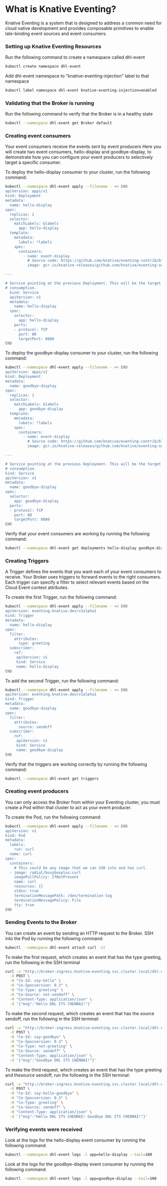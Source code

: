 # What is Knative Eventing?
Knative Eventing is a system that is designed to address a common need for cloud native development and provides composable primitives to enable late-binding event sources and event consumers.

### Setting up Knative Eventing Resources
Run the following command to create a namespace called dhl-event
``` sh
kubectl create namespace dhl-event
```

Add dhl-event namespace to "knative-eventing-injection" label to that namespace
``` sh
kubectl label namespace dhl-event knative-eventing-injection=enabled
```

### Validating that the Broker is running
Run the following command to verify that the Broker is in a healthy state
``` sh
kubectl --namespace dhl-event get Broker default
```

### Creating event consumers
Your event consumers receive the events sent by event producers
Here you will create two event consumers, hello-display and goodbye-display, to demonstrate how you can configure your event producers to selectively target a specific consumer.

To deploy the hello-display consumer to your cluster, run the following command:
``` sh
kubectl --namespace dhl-event apply --filename - << END
apiVersion: apps/v1
kind: Deployment
metadata:
  name: hello-display
spec:
  replicas: 1
  selector:
    matchLabels: &labels
      app: hello-display
  template:
    metadata:
      labels: *labels
    spec:
      containers:
        - name: event-display
          # Source code: https://github.com/knative/eventing-contrib/blob/release-0.6/cmd/event_display/main.go
          image: gcr.io/knative-releases/github.com/knative/eventing-sources/cmd/event_display@sha256:37ace92b63fc516ad4c8331b6b3b2d84e4ab2d8ba898e387c0b6f68f0e3081c4

---

# Service pointing at the previous Deployment. This will be the target for event
# consumption.
  kind: Service
  apiVersion: v1
  metadata:
    name: hello-display
  spec:
    selector:
      app: hello-display
    ports:
    - protocol: TCP
      port: 80
      targetPort: 8080
END
```

To deploy the goodbye-display consumer to your cluster, run the following command:
``` sh
kubectl --namespace dhl-event apply --filename - << END
apiVersion: apps/v1
kind: Deployment
metadata:
  name: goodbye-display
spec:
  replicas: 1
  selector:
    matchLabels: &labels
      app: goodbye-display
  template:
    metadata:
      labels: *labels
    spec:
      containers:
        - name: event-display
          # Source code: https://github.com/knative/eventing-contrib/blob/release-0.6/cmd/event_display/main.go
          image: gcr.io/knative-releases/github.com/knative/eventing-sources/cmd/event_display@sha256:37ace92b63fc516ad4c8331b6b3b2d84e4ab2d8ba898e387c0b6f68f0e3081c4

---

# Service pointing at the previous Deployment. This will be the target for event
# consumption.
kind: Service
apiVersion: v1
metadata:
  name: goodbye-display
spec:
  selector:
    app: goodbye-display
  ports:
  - protocol: TCP
    port: 80
    targetPort: 8080
END
```

Verify that your event consumers are working by running the following command:
``` sh
kubectl --namespace dhl-event get deployments hello-display goodbye-display
```

### Creating Triggers
A Trigger defines the events that you want each of your event consumers to receive. Your Broker uses triggers to forward events to the right consumers. Each trigger can specify a filter to select relevant events based on the Cloud Event context attributes.

To create the first Trigger, run the following command:
``` sh
kubectl --namespace dhl-event apply --filename - << END
apiVersion: eventing.knative.dev/v1alpha1
kind: Trigger
metadata:
  name: hello-display
spec:
  filter:
    attributes:
      type: greeting
  subscriber:
    ref:
     apiVersion: v1
     kind: Service
     name: hello-display
END
```

To add the second Trigger, run the following command:
``` sh
kubectl --namespace dhl-event apply --filename - << END
apiVersion: eventing.knative.dev/v1alpha1
kind: Trigger
metadata:
  name: goodbye-display
spec:
  filter:
    attributes:
      source: sendoff
  subscriber:
    ref:
     apiVersion: v1
     kind: Service
     name: goodbye-display
END
```

Verify that the triggers are working correctly by running the following command:
``` sh
kubectl --namespace dhl-event get triggers
```

### Creating event producers
You can only access the Broker from within your Eventing cluster, you must create a Pod within that cluster to act as your event producer.

To create the Pod, run the following command:
``` sh
kubectl --namespace dhl-event apply --filename - << END
apiVersion: v1
kind: Pod
metadata:
  labels:
    run: curl
  name: curl
spec:
  containers:
    # This could be any image that we can SSH into and has curl.
  - image: radial/busyboxplus:curl
    imagePullPolicy: IfNotPresent
    name: curl
    resources: {}
    stdin: true
    terminationMessagePath: /dev/termination-log
    terminationMessagePolicy: File
    tty: true
END
```

### Sending Events to the Broker
You can create an event by sending an HTTP request to the Broker. SSH into the Pod by running the following command:
``` sh 
kubectl --namespace dhl-event attach curl -it
```

To make the first request, which creates an event that has the type greeting, run the following in the SSH terminal
``` sh
curl -v "http://broker-ingress.knative-eventing.svc.cluster.local/dhl-event/default" \
  -X POST \
  -H "Ce-Id: say-hello" \
  -H "Ce-Specversion: 0.3" \
  -H "Ce-Type: greeting" \
  -H "Ce-Source: not-sendoff" \
  -H "Content-Type: application/json" \
  -d '{"msg":"Hello DHL ITS CHENNAI!"}'
```

To make the second request, which creates an event that has the source sendoff, run the following in the SSH terminal:
``` sh
curl -v "http://broker-ingress.knative-eventing.svc.cluster.local/dhl-event/default" \
  -X POST \
  -H "Ce-Id: say-goodbye" \
  -H "Ce-Specversion: 0.3" \
  -H "Ce-Type: not-greeting" \
  -H "Ce-Source: sendoff" \
  -H "Content-Type: application/json" \
  -d '{"msg":"Goodbye DHL ITS CHENNAI!"}'
```

To make the third request, which creates an event that has the type greeting and thesource sendoff, run the following in the SSH terminal:
``` sh
curl -v "http://broker-ingress.knative-eventing.svc.cluster.local/dhl-event/default" \
  -X POST \
  -H "Ce-Id: say-hello-goodbye" \
  -H "Ce-Specversion: 0.3" \
  -H "Ce-Type: greeting" \
  -H "Ce-Source: sendoff" \
  -H "Content-Type: application/json" \
  -d '{"msg":"Hello DHL ITS CHENNAI! Goodbye DHL ITS CHENNAI!"}'
```

### Verifying events were received
Look at the logs for the hello-display event consumer by running the following command:
``` sh
kubectl --namespace dhl-event logs -l app=hello-display --tail=100
```

Look at the logs for the goodbye-display event consumer by running the following command:
``` sh
kubectl --namespace dhl-event logs -l app=goodbye-display --tail=100
```
